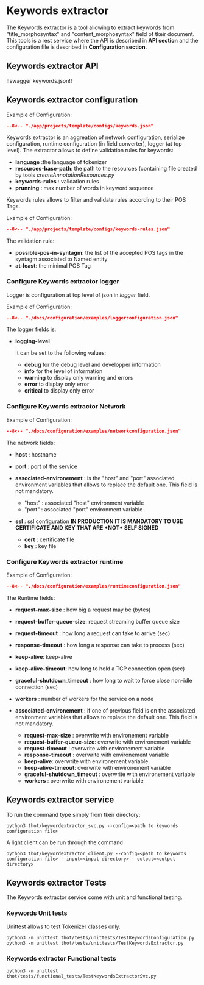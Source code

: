 # Keywords extractor

The Keywords extractor is a tool allowing to extract keywords from "title_morphosyntax" and "content_morphosyntax" field of tkeir document.
This tools is a rest service where the API is described in **API section** and the configuration file is described in **Configuration section**.

## Keywords extractor API

!!swagger keywords.json!!

## Keywords extractor configuration

Example of Configuration:


```json title="keywords.json"
--8<-- "./app/projects/template/configs/keywords.json"
```

Keywords extractor is an aggreation of network configuration, serialize configuration, runtime configuration (in field converter), logger (at top level).
The extractor allows to define validation rules for keywords:

- **language** :the language of tokenizer
- **resources-base-path**: the path to the resources (containing file created by tools *createAnnotationResources.py*
- **keywords-rules** : validation rules
- **prunning** : max number of words in keyword sequence

Keywords rules allows to filter and validate rules according to their POS Tags.

Example of Configuration:

```json title="indexing.json"
--8<-- "./app/projects/template/configs/keywords-rules.json"
```


The validation rule:

- **possible-pos-in-syntagm**: the list of the accepted POS tags in the syntagm associated to Named entity
- **at-least**: the minimal POS Tag

### Configure Keywords extractor logger

Logger is configuration at top level of json in *logger* field.

Example of Configuration:

```json title="logger configuration"
--8<-- "./docs/configuration/examples/loggerconfiguration.json"
```

The logger fields is:

- **logging-level**

  It can be set to the following values:

  - **debug** for the debug level and developper information
  - **info** for the level of information
  - **warning** to display only warning and errors
  - **error** to display only error
  - **critical** to display only error

### Configure Keywords extractor Network

Example of Configuration:

```json title="network configuration"
--8<-- "./docs/configuration/examples/networkconfiguration.json"
```

The network fields:

- **host** : hostname

- **port** : port of the service

- **associated-environement** : is the "host" and "port" associated environment variables that allows to replace the default one. This field is not mandatory.

  - "host" : associated "host" environment variable
  - "port" : associated "port" environment variable

- **ssl** : ssl configuration **IN PRODUCTION IT IS MANDATORY TO USE CERTIFICATE AND KEY THAT ARE \*NOT\* SELF SIGNED**

  - **cert** : certificate file
  - **key** : key file


### Configure Keywords extractor runtime

Example of Configuration:

```json title="network configuration"
--8<-- "./docs/configuration/examples/runtimeconfiguration.json"
```

The Runtime fields:

- **request-max-size** : how big a request may be (bytes)

- **request-buffer-queue-size**: request streaming buffer queue size

- **request-timeout** : how long a request can take to arrive (sec)

- **response-timeout** : how long a response can take to process (sec)

- **keep-alive**: keep-alive

- **keep-alive-timeout**: how long to hold a TCP connection open (sec)

- **graceful-shutdown_timeout** : how long to wait to force close non-idle connection (sec)

- **workers** : number of workers for the service on a node

- **associated-environement** : if one of previous field is on the associated environment variables that allows to replace the  default one. This field is not mandatory.

  - **request-max-size** : overwrite with environement variable
  - **request-buffer-queue-size**: overwrite with environement variable
  - **request-timeout** : overwrite with environement variable
  - **response-timeout** : overwrite with environement variable
  - **keep-alive**: overwrite with environement variable
  - **keep-alive-timeout**: overwrite with environement variable
  - **graceful-shutdown_timeout** : overwrite with environement variable
  - **workers** : overwrite with environement variable

## Keywords extractor service

To run the command type simply from tkeir directory:

```shell
python3 thot/keywordextractor_svc.py --config=<path to keywords configuration file>
```

A light client can be run through the command

```shell
python3 thot/keywordextractor_client.py --config=<path to keywords configuration file> --input=<input directory> --output=<output directory>
```

## Keywords extractor Tests

The Keywords extractor service come with unit and functional testing.

### Keywords Unit tests

Unittest allows to test Tokenizer classes only.

```shell
python3 -m unittest thot/tests/unittests/TestKeywordsConfiguration.py
python3 -m unittest thot/tests/unittests/TestKeywordsExtractor.py
```

### Keywords extractor Functional tests

```shell
python3 -m unittest thot/tests/functional_tests/TestKeywordsExtractorSvc.py
```
